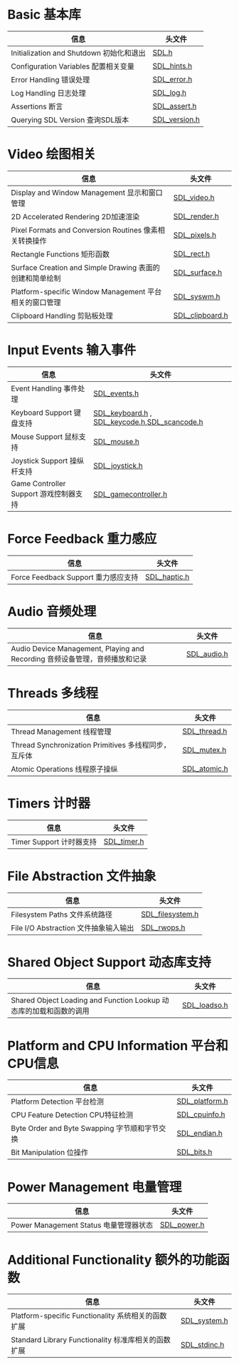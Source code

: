 # Basic 基本库

| 信息|头文件|
|-----------------------|-------------------------|
|Initialization and Shutdown 初始化和退出| [SDL.h](http://hg.libsdl.org/SDL/file/default/include/SDL.h)   |
| Configuration Variables 配置相关变量 | [SDL_hints.h](http://hg.libsdl.org/SDL/file/default/include/SDL_hints.h)|
| Error Handling 错误处理   |   [SDL_error.h](http://hg.libsdl.org/SDL/file/default/include/SDL_error.h)     |
| Log Handling 日志处理     | [SDL_log.h](http://hg.libsdl.org/SDL/file/default/include/SDL_log.h)         |
| Assertions 断言           | [SDL_assert.h](http://hg.libsdl.org/SDL/file/default/include/SDL_assert.h)       |
| Querying SDL Version 查询SDL版本 | [SDL_version.h](http://hg.libsdl.org/SDL/file/default/include/SDL_version.h)|


# Video 绘图相关
| 信息|头文件|
|-----------------------|-------------------------|
| Display and Window Management 显示和窗口管理     |[SDL_video.h](http://hg.libsdl.org/SDL/file/default/include/SDL_video.h)|
| 2D Accelerated Rendering 2D加速渲染   |[SDL_render.h](http://hg.libsdl.org/SDL/file/default/include/SDL_render.h) |
|Pixel Formats and Conversion Routines 像素相关转换操作|[SDL_pixels.h](http://hg.libsdl.org/SDL/file/default/include/SDL_pixels.h)|
| Rectangle Functions 矩形函数 |[SDL_rect.h](http://hg.libsdl.org/SDL/file/default/include/SDL_rect.h)|
| Surface Creation and Simple Drawing 表面的创建和简单绘制 | [SDL_surface.h](http://hg.libsdl.org/SDL/file/default/include/SDL_surface.h) |
| Platform-specific Window Management 平台相关的窗口管理 | [SDL_syswm.h](http://hg.libsdl.org/SDL/file/default/include/SDL_syswm.h)|
| Clipboard Handling 剪贴板处理 | [SDL_clipboard.h](http://hg.libsdl.org/SDL/file/default/include/SDL_clipboard.h) |

# Input Events 输入事件
| 信息|头文件|
|-----------------------|-------------------------|
| Event Handling 事件处理 | [SDL_events.h](http://hg.libsdl.org/SDL/file/default/include/SDL_events.h) |
| Keyboard Support 键盘支持 | [SDL_keyboard.h](http://hg.libsdl.org/SDL/file/default/include/SDL_keyboard.h) , [SDL_keycode.h](http://hg.libsdl.org/SDL/file/default/include/SDL_keycode.h),[SDL_scancode.h](http://hg.libsdl.org/SDL/file/default/include/SDL_scancode.h) |
| Mouse Support 鼠标支持    | [SDL_mouse.h](http://hg.libsdl.org/SDL/file/default/include/SDL_mouse.h) |
| Joystick Support 操纵杆支持 | [SDL_joystick.h](http://hg.libsdl.org/SDL/file/default/include/SDL_joystick.h) |
| Game Controller Support 游戏控制器支持 | [SDL_gamecontroller.h](http://hg.libsdl.org/SDL/file/default/include/SDL_gamecontroller.h)| 

# Force Feedback 重力感应
| 信息|头文件|
|-----------------------|-------------------------|
| Force Feedback Support 重力感应支持 | [SDL_haptic.h](http://hg.libsdl.org/SDL/file/default/include/SDL_haptic.h) |

# Audio 音频处理
| 信息|头文件|
|-----------------------|-------------------------|
| Audio Device Management, Playing and Recording 音频设备管理，音频播放和记录 | [SDL_audio.h](http://hg.libsdl.org/SDL/file/default/include/SDL_audio.h) |

# Threads 多线程

| 信息|头文件|
|-----------------------|-------------------------|
| Thread Management 线程管理 | [SDL_thread.h](http://hg.libsdl.org/SDL/file/default/include/SDL_thread.h) |
| Thread Synchronization Primitives 多线程同步，互斥体 | [SDL_mutex.h](http://hg.libsdl.org/SDL/file/default/include/SDL_mutex.h) |
| Atomic Operations 线程原子操纵 | [SDL_atomic.h](http://hg.libsdl.org/SDL/file/default/include/SDL_atomic.h)  |

# Timers 计时器
| 信息|头文件|
|-----------------------|-------------------------|
| Timer Support 计时器支持 | [SDL_timer.h](http://hg.libsdl.org/SDL/file/default/include/SDL_timer.h)|

# File Abstraction 文件抽象
| 信息|头文件|
|-----------------------|-------------------------|
| Filesystem Paths 文件系统路径 | [SDL_filesystem.h](http://hg.libsdl.org/SDL/file/default/include/SDL_filesystem.h) |
| File I/O Abstraction 文件抽象输入输出 |[SDL_rwops.h](http://hg.libsdl.org/SDL/file/default/include/SDL_rwops.h)|

# Shared Object Support 动态库支持

| 信息|头文件|
|-----------------------|-------------------------|
| Shared Object Loading and Function Lookup 动态库的加载和函数的调用| [SDL_loadso.h](http://hg.libsdl.org/SDL/file/default/include/SDL_loadso.h) |


# Platform and CPU Information 平台和CPU信息

| 信息|头文件|
|-----------------------|-------------------------|
| Platform Detection 平台检测 |[SDL_platform.h](http://hg.libsdl.org/SDL/file/default/include/SDL_platform.h)|
| CPU Feature Detection CPU特征检测 | [SDL_cpuinfo.h](http://hg.libsdl.org/SDL/file/default/include/SDL_cpuinfo.h) |
| Byte Order and Byte Swapping 字节顺和字节交换 |[SDL_endian.h](http://hg.libsdl.org/SDL/file/default/include/SDL_endian.h) |
| Bit Manipulation 位操作 |[SDL_bits.h](http://hg.libsdl.org/SDL/file/default/include/SDL_bits.h) |

# Power Management 电量管理
| 信息|头文件|
|-----------------------|-------------------------|
| Power Management Status 电量管理器状态 | [SDL_power.h](http://hg.libsdl.org/SDL/file/default/include/SDL_power.h) |

# Additional Functionality 额外的功能函数 
| 信息|头文件|
|-----------------------|-------------------------|
| Platform-specific Functionality 系统相关的函数扩展 | [SDL_system.h](http://hg.libsdl.org/SDL/file/default/include/SDL_system.h) |
| Standard Library Functionality 标准库相关的函数扩展 |[SDL_stdinc.h](http://hg.libsdl.org/SDL/file/default/include/SDL_stdinc.h) |
